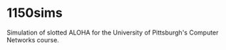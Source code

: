# 1150sims
Simulation of slotted ALOHA for the University of Pittsburgh's Computer Networks course.
